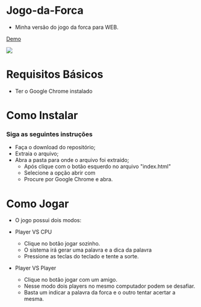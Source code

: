 # Jogo-da-Forca
- Minha versão do jogo da forca para WEB.

[Demo](https://jogo-da-forca-uxnqyaactv.now.sh)

![](https://github.com/natasilva/Jogo-da-Forca/blob/master/img/Jogoforca.gif)
# Requisitos Básicos
- Ter o Google Chrome instalado

# Como Instalar
### Siga as seguintes instruções
                
+ Faça o download do repositório;
+ Extraia o arquivo;
+ Abra a pasta para onde o arquivo foi extraido;
    * Após clique com o botão esquerdo no arquivo "index.html"
    * Selecione a opção abrir com
    * Procure por Google Chrome e abra.
# Como Jogar
- O jogo possui dois modos:
+ Player VS CPU
    * Clique no botão jogar sozinho. 
    * O sistema irá gerar uma palavra e a dica da palavra
    * Pressione as teclas do teclado e tente a sorte.
    
+ Player VS Player
    * Clique no botão jogar com um amigo. 
    * Nesse modo dois players no mesmo computador podem se desafiar.
    * Basta um indicar a palavra da forca e o outro tentar acertar a mesma.
